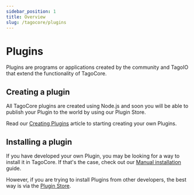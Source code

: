 ```yaml
---
sidebar_position: 1
title: Overview
slug: /tagocore/plugins
---
```


# Plugins

Plugins are programs or applications created by the community and TagoIO that extend the functionality of TagoCore.

## Creating a plugin

All TagoCore plugins are created using Node.js and soon you will be able to publish your Plugin to the world by using
our Plugin Store.

Read our [Creating Plugins](/docs/tagocore/plugins/create) article to starting creating your own Plugins.

## Installing a plugin

If you have developed your own Plugin, you may be looking for a way to install it in TagoCore. If that's the case,
check out our [Manual installation](/docs/tagocore/plugins/install/manually) guide.

However, if you are trying to install Plugins from other developers, the best way is via the
[Plugin Store](/docs/tagocore/plugins/install/pluginstore).
